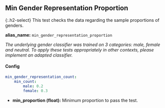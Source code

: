 
## Min Gender Representation Proportion

<div class="main-docs" markdown="1"><div class="h3-box" markdown="1">

{:.h2-select}
This test checks the data regarding the sample proportions of genders.

**alias_name:** `min_gender_representation_proportion`

<i class="fa fa-info-circle"></i>
*The underlying gender classifier was trained on 3 categories: male, female and neutral. To apply these tests appropriately in other contexts, please implement an adapted classifier.*

#### Config
```yaml
min_gender_representation_count:
    min_count: 
        male: 0.2
        female: 0.3
```

- **min_proportion (float):** Minimum proportion to pass the test.

<!-- #### Examples -->
